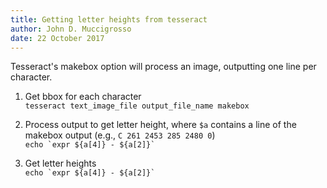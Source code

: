 ```yaml
---
title: Getting letter heights from tesseract
author: John D. Muccigrosso
date: 22 October 2017
---
```


Tesseract's makebox option will process an image, outputting one line per character.

1. Get bbox for each character  
  `tesseract text_image_file output_file_name makebox`

1. Process output to get letter height, where `$a` contains a line of the makebox output (e.g., `C 261 2453 285 2480 0`)  
  ```echo `expr ${a[4]} - ${a[2]}` ```

1. Get letter heights  
  ```echo `expr ${a[4]} - ${a[2]}` ```
